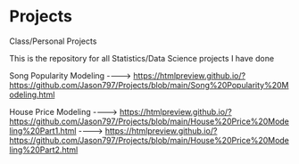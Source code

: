 # Projects
Class/Personal Projects

This is the repository for all Statistics/Data Science projects I have done

Song Popularity Modeling ----> https://htmlpreview.github.io/?https://github.com/Jason797/Projects/blob/main/Song%20Popularity%20Modeling.html

House Price Modeling ----> https://htmlpreview.github.io/?https://github.com/Jason797/Projects/blob/main/House%20Price%20Modeling%20Part1.html
                     ----> https://htmlpreview.github.io/?https://github.com/Jason797/Projects/blob/main/House%20Price%20Modeling%20Part2.html
